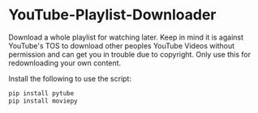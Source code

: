 # YouTube-Playlist-Downloader
Download a whole playlist for watching later.
Keep in mind it is against YouTube's TOS to download other peoples YouTube Videos without permission and can get you in trouble due to copyright. Only use this for redownloading your own content.

Install the following to use the script:
```py
pip install pytube
pip install moviepy
```

